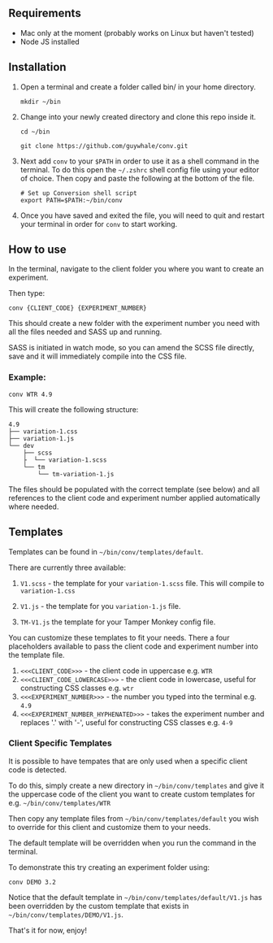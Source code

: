 ## Requirements
- Mac only at the moment (probably works on Linux but haven't tested)
- Node JS installed

## Installation
1. Open a terminal and create a folder called bin/ in your home directory.

    `mkdir ~/bin`

2. Change into your newly created directory and clone this repo inside it.
    
    `cd ~/bin`
    
    `git clone https://github.com/guywhale/conv.git`

3. Next add `conv` to your `$PATH` in order to use it as a shell command in the terminal. To do this open the `~/.zshrc` shell config file using your editor of choice. Then copy and paste the following at the bottom of the file.

    ```
    # Set up Conversion shell script
    export PATH=$PATH:~/bin/conv
    ```
4. Once you have saved and exited the file, you will need to quit and restart your terminal in order for `conv` to start working.

## How to use
In the terminal, navigate to the client folder you where you want to create an experiment.

Then type:

`conv {CLIENT_CODE} {EXPERIMENT_NUMBER}`

This should create a new folder with the experiment number you need with all the files needed and SASS up and running.

SASS is initiated in watch mode, so you can amend the SCSS file directly, save and it will immediately compile into the CSS file.

### Example:
`conv WTR 4.9`

This will create the following structure:
    

```
4.9
├── variation-1.css
├── variation-1.js
└── dev
    ├── scss
    ├  └── variation-1.scss
    └── tm
        └── tm-variation-1.js
```

The files should be populated with the correct template (see below) and all references to the client code and experiment number applied automatically where needed.

## Templates
Templates can be found in `~/bin/conv/templates/default`.

There are currently three available:
1) `V1.scss` - the template for your `variation-1.scss` file. This will compile to `variation-1.css`

2) `V1.js` - the template for you `variation-1.js` file.

3) `TM-V1.js` the template for your Tamper Monkey config file.

You can customize these templates to fit your needs. There a four placeholders available to pass the client code and experiment number into the template file.
1) `<<<CLIENT_CODE>>>` - the client code in uppercase e.g. `WTR`
2) `<<<CLIENT_CODE_LOWERCASE>>>` - the client code in lowercase, useful for constructing CSS classes e.g. `wtr`
3) `<<<EXPERIMENT_NUMBER>>>` - the number you typed into the terminal e.g. `4.9`
4) `<<<EXPERIMENT_NUMBER_HYPHENATED>>>` - takes the experiment number and replaces '.' with '-', useful for constructing CSS classes e.g. `4-9`

### Client Specific Templates
It is possible to have tempates that are only used when a specific client code is detected.

To do this, simply create a new directory in `~/bin/conv/templates` and give it the uppercase code of the client you want to create custom templates for e.g. `~/bin/conv/templates/WTR`

Then copy any template files from `~/bin/conv/templates/default` you wish to override for this client and customize them to your needs.

The default template will be overridden when you run the command in the terminal.

To demonstrate this try creating an experiment folder using:

`conv DEMO 3.2`

Notice that the default template in `~/bin/conv/templates/default/V1.js` has been overridden by the custom template that exists in `~/bin/conv/templates/DEMO/V1.js`.

That's it for now, enjoy!